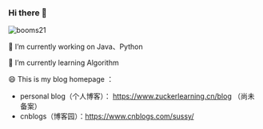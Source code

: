 ### Hi there 👋

![booms21](https://github-readme-stats.vercel.app/api?username=codeInk-Github&show_icons=true&include_all_commits=true?count_private=true?include_all_commits=true&theme=vue)


<!-- **codeInk-Github/codeInk-Github** is a ✨ _special_ ✨ repository because its `README.md` (this file) appears on your GitHub profile.
 -->


🔭 I’m currently working on Java、Python

🌱 I’m currently learning Algorithm

😄 This is my blog homepage ：
- personal blog（个人博客）： https://www.zuckerlearning.cn/blog （尚未备案）
- cnblogs（博客园）：https://www.cnblogs.com/sussy/



<!-- - 👯 I’m looking to collaborate on ...
- 🤔 I’m looking for help with ...
- 💬 Ask me about ...
- 📫 How to reach me: ...
- 😄 Pronouns: ...
- ⚡ Fun fact: ... -->

